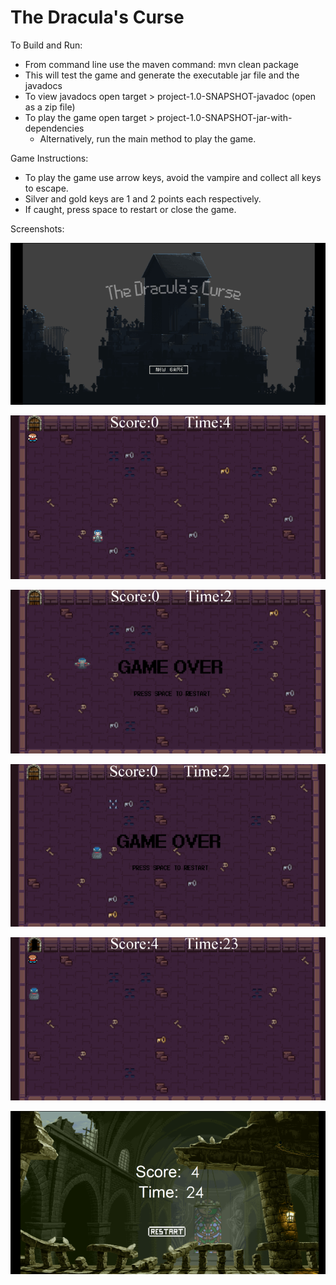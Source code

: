 # The Dracula's Curse

To Build and Run:
- From command line use the maven command: mvn clean package
- This will test the game and generate the executable jar file and the javadocs
- To view javadocs open target > project-1.0-SNAPSHOT-javadoc (open as a zip file)
- To play the game open target > project-1.0-SNAPSHOT-jar-with-dependencies
	- Alternatively, run the main method to play the game.

Game Instructions:
- To play the game use arrow keys, avoid the vampire and collect all keys to escape.
- Silver and gold keys are 1 and 2 points each respectively. 
- If caught, press space to restart or close the game.

Screenshots:

![main menu](https://raw.githubusercontent.com/hammadjka/Java-Turn-based-game/master/Screenshots/menu.png)
	
![main menu](https://raw.githubusercontent.com/hammadjka/Java-Turn-based-game/master/Screenshots/start%20screen.png)

![main menu](https://raw.githubusercontent.com/hammadjka/Java-Turn-based-game/master/Screenshots/death%20screen%20(dracula).png)
	
![main menu](https://raw.githubusercontent.com/hammadjka/Java-Turn-based-game/master/Screenshots/death%20screen%20(spikes).png)
	
![main menu](https://raw.githubusercontent.com/hammadjka/Java-Turn-based-game/master/Screenshots/end%20screen.png)

![main menu](https://raw.githubusercontent.com/hammadjka/Java-Turn-based-game/master/Screenshots/win%20screen.png)
